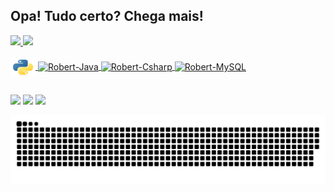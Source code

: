 ## Opa! Tudo certo? Chega mais!
 <div>
  <a href="https://github.com/robeertgr">
  <img height="170em" src="https://github-readme-stats.vercel.app/api?username=robeertgr&show_icons=true&theme=dracula&include_all_commits=true&count_private=true"/>
  <img height="170em" src="https://github-readme-stats.vercel.app/api/top-langs/?username=robeertgr&layout=compact&langs_count=7&theme=dracula"/>
</div>
<div style="display: inline_block"><br>
  <img align="center" alt="Robert-Python" height="30" width="40" src="https://raw.githubusercontent.com/devicons/devicon/master/icons/python/python-original.svg">
  <img align="center" alt="Robert-Java" height="30" width="70"
src="https://img.shields.io/badge/Java-ED8B00?style=for-the-badge&logo=java&logoColor=white.svg">
  <img align="center" alt="Robert-Csharp" height="30" width="60" 
src="https://img.shields.io/badge/C-00599C?style=for-the-badge&logo=c&logoColor=white.svg">
  <img align="center" alt="Robert-MySQL" height="30" width="80" 
src="https://img.shields.io/badge/MySQL-00000F?style=for-the-badge&logo=mysql&logoColor=white.svg">
</div>
  
  ##
 
<div> 
  <a href="https://www.instagram.com/robeertgr/" target="_blank"><img src="https://img.shields.io/badge/-Instagram-%23E4405F?style=for-the-badge&logo=instagram&logoColor=white" target="_blank"></a>
 	<a href="https://www.twitch.tv/robeertgr" target="_blank"><img src="https://img.shields.io/badge/Twitch-9146FF?style=for-the-badge&logo=twitch&logoColor=white" target="_blank"></a>
  <a href="https://www.linkedin.com/in/robeertgr" target="_blank"><img src="https://img.shields.io/badge/-LinkedIn-%230077B5?style=for-the-badge&logo=linkedin&logoColor=white" target="_blank"></a> 
 
  ![Snake animation](https://github.com/robeertgr/robeertgr/blob/output/github-contribution-grid-snake.svg)
 
</div>
